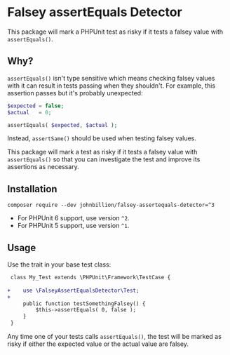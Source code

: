 # Falsey assertEquals Detector

This package will mark a PHPUnit test as risky if it tests a falsey value with `assertEquals()`.

## Why?

`assertEquals()` isn't type sensitive which means checking falsey values with it can result in tests passing when they shouldn't. For example, this assertion passes but it's probably unexpected:

```php
$expected = false;
$actual   = 0;

assertEquals( $expected, $actual );
```

Instead, `assertSame()` should be used when testing falsey values.

This package will mark a test as risky if it tests a falsey value with `assertEquals()` so that you can investigate the test and improve its assertions as necessary.

## Installation

```shell
composer require --dev johnbillion/falsey-assertequals-detector=^3
```

* For PHPUnit 6 support, use version `^2`.
* For PHPUnit 5 support, use version `^1`.

## Usage

Use the trait in your base test class:

```diff
 class My_Test extends \PHPUnit\Framework\TestCase {
 
+    use \FalseyAssertEqualsDetector\Test;
+
     public function testSomethingFalsey() {
         $this->assertEquals( 0, false );
     }
 }
```

Any time one of your tests calls `assertEquals()`, the test will be marked as risky if either the expected value or the actual value are falsey.
